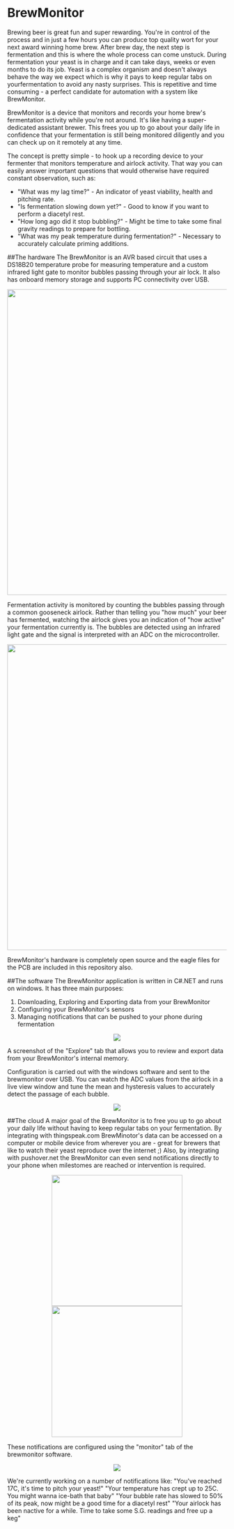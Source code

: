 BrewMonitor
===========
Brewing beer is great fun and super rewarding. You're in control of the process and in just a few hours you can produce top quality wort for your next award winning home brew. After brew day, the next step is fermentation and this is where the whole process can come unstuck. During fermentation your yeast is in charge and it can take days, weeks or even months to do its job. Yeast is a complex organism and doesn't always behave the way we expect which is why it pays to keep regular tabs on yourfermentation to avoid any nasty surprises. This is repetitive and time consuming - a perfect candidate for automation with a system like BrewMonitor.

BrewMonitor is a device that monitors and records your home brew's fermentation activity while you're not around. It's like having a super-dedicated assistant brewer. This frees you up to go about your daily life in confidence that your fermentation is still being monitored diligently and you can check up on it remotely at any time.

The concept is pretty simple - to hook up a recording device to your fermenter that monitors temperature and airlock activity. That way you can easily answer important questions that would otherwise have required constant observation, such as:
* "What was my lag time?" - An indicator of yeast viability, health and pitching rate.
* "Is fermentation slowing down yet?" - Good to know if you want to perform a diacetyl rest.
* "How long ago did it stop bubbling?" - Might be time to take some final gravity readings to prepare for bottling.
* "What was my peak temperature during fermentation?" - Necessary to accurately calculate priming additions.

##The hardware
The BrewMonitor is an AVR based circuit that uses a DS18B20 temperature probe for measuring temperature and a custom infrared light gate to monitor bubbles passing through your air lock. It also has onboard memory storage and supports PC connectivity over USB.

<p align="center">
  <img src="https://github.com/DigitalHomebrew/BrewMonitor/blob/master/Images/brewmonitor%20pcb.jpg" width="700"/>
</p>

Fermentation activity is monitored by counting the bubbles passing through a common gooseneck airlock. Rather than telling you "how much" your beer has fermented, watching the airlock gives you an indication of "how active" your fermentation currently is. The bubbles are detected using an infrared light gate and the signal is interpreted with an ADC on the microcontroller.

<p align="center">
  <img src="https://github.com/DigitalHomebrew/BrewMonitor/blob/master/Images/brewmonitor%20airlock.jpg" width="700"/>
</p>

BrewMonitor's hardware is completely open source and the eagle files for the PCB are included in this repository also.

##The software
The BrewMonitor application is written in C#.NET and runs on windows. It has three main purposes:
1. Downloading, Exploring and Exporting data from your BrewMonitor
2. Configuring your BrewMonitor's sensors
3. Managing notifications that can be pushed to your phone during fermentation

<p align="center">
  <img src="https://github.com/DigitalHomebrew/BrewMonitor/blob/master/Images/explore%20screenshot.png?raw=true"/>
</p>
A screenshot of the "Explore" tab that allows you to review and export data from your BrewMonitor's internal memory.

Configuration is carried out with the windows software and sent to the brewmonitor over USB. You can watch the ADC values from the airlock in a live view window and tune the mean and hysteresis values to accurately detect the passage of each bubble.
<p align="center">
  <img src="https://github.com/DigitalHomebrew/BrewMonitor/blob/master/Images/configure%20screenshot.png?raw=true"/>
</p>

##The cloud
A major goal of the BrewMonitor is to free you up to go about your daily life without having to keep regular tabs on your fermentation. By integrating with thingspeak.com BrewMinotor's data can be accessed on a computer or mobile device from wherever you are - great for brewers that like to watch their yeast reproduce over the internet ;) Also, by integrating with pushover.net the BrewMonitor can even send notifications directly to your phone when milestomes are reached or intervention is required.

<p align="center">
  <img src="https://github.com/DigitalHomebrew/BrewMonitor/blob/master/Images/ios%20notification%20screenshot.jpg?raw=true" width="300"/>
  <img src="https://github.com/DigitalHomebrew/BrewMonitor/blob/master/Images/ios%20thingspeak%20screenshot.jpg?raw=true" width="300"/>
</p>

These notifications are configured using the "monitor" tab of the brewmonitor software.
<p align="center">
  <img src="https://github.com/DigitalHomebrew/BrewMonitor/blob/master/Images/monitor%20screenshot.png?raw=true"/>
</p>

We're currently working on a number of notifications like:
"You've reached 17C, it's time to pitch your yeast!"
"Your temperature has crept up to 25C. You might wanna ice-bath that baby"
"Your bubble rate has slowed to 50% of its peak, now might be a good time for a diacetyl rest"
"Your airlock has been nactive for a while. Time to take some S.G. readings and free up a keg"
